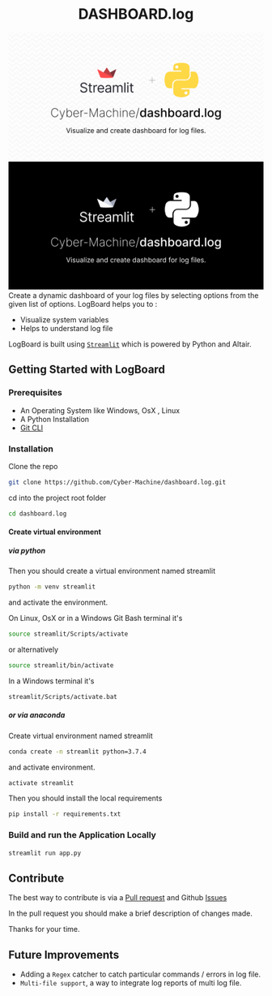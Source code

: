 #  <center>DASHBOARD.log</center>
![Banner-Light](./res/dashboard-log-light.png#gh-light-mode-only)
![Banner-Dark](./res/dashboard.log.png#gh-dark-mode-only)
Create a dynamic dashboard of your log files by selecting options from the given list of options.
LogBoard helps you to :
- Visualize system variables 
- Helps to understand log file

LogBoard is built using [`Streamlit`](https://streamlit.io/) which is powered by Python and Altair.

## Getting Started with LogBoard
### Prerequisites 
- An Operating System like Windows, OsX , Linux
- A Python Installation 
- [Git CLI](https://git-scm.com/downloads)

### Installation

Clone the repo

```bash
git clone https://github.com/Cyber-Machine/dashboard.log.git
```

cd into the project root folder

```bash
cd dashboard.log
```

#### Create virtual environment

##### via python

Then you should create a virtual environment named streamlit

```bash
python -m venv streamlit
```

and activate the environment.

On Linux, OsX or in a Windows Git Bash terminal it's

```bash
source streamlit/Scripts/activate
```

or alternatively

```bash
source streamlit/bin/activate
```

In a Windows terminal it's

```bash
streamlit/Scripts/activate.bat
```

##### or via anaconda

Create virtual environment named streamlit

```bash
conda create -n streamlit python=3.7.4
```

and activate environment.

```bash
activate streamlit
```

Then you should install the local requirements

```bash
pip install -r requirements.txt
```


### Build and run the Application Locally

```bash
streamlit run app.py
```



## Contribute

The best way to contribute is via a [Pull request](https://github.com/Cyber-Machine/dashboard.log/pulls) and Github [Issues](https://github.com/Cyber-Machine/dashboard.log/issues)

In the pull request you should make a brief description of changes made.
 
Thanks for your time.

## Future Improvements 

- Adding a `Regex` catcher to catch particular commands / errors in log file.
- `Multi-file support`, a way to integrate log reports of multi log file.
